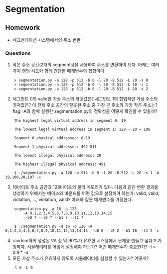 # Segmentation
## Homework
- 세그멘테이션 시스템에서의 주소 변환
### Questions
1. 작은 주소 공간(2개의 segments)을 사용하여 주소를 변환하여 보자. 아래는 여러 가지 랜덤 시드와 함께 간단한 매개변수의 집합이다.
```
    > segmentation.py -a 128 -p 512 -b 0 -l 20 -B 512 -L 20 -s 0
    > segmentation.py -a 128 -p 512 -b 0 -l 20 -B 512 -L 20 -s 1
    > segmentation.py -a 128 -p 512 -b 0 -l 20 -B 512 -L 20 -s 2
```
2. 세그먼트 0의 valid한 가상 주소의 최댓값은? 세그먼트 1의 합법적인 가상 주소의 최저값은? 이 전체 주소 공간의 잘못된 주소 중 가장 큰 주소와 가장 작은 주소는? flag -A와 함께 실행한
segmentation.py의 정확성을 어떻게 확인할 수 있을까?
```
    The highest legal virtual address in segment 0: 19

    The lowest legal virtual address in segment 1: 128 - 20 = 108

    Segment 0 physical addresses: 0-19

    Segment 1 physical addresses: 492-511

    The lowest illegal physical address: 20

    The highest illegal physical address: 491
```
```
    $ ./segmentation.py -a 128 -p 512 -b 0 -l 20 -B 512 -L 20 -s 1 -A 19,108,20,107 -c
```
3. 16바이트 주소 공간과 128바이트의 물리 메모리가 있다. 다음과 같은 변환 결과를 생성하기 위해서는 베이스와 바운드를
어떤 값으로 설정해야 하는가: valid, valid, violation, ..., violation, valid? 아래와 같은 매개변수를 가정한다.
```
    segmentation.py -a 16 -p 128
        -A 0,1,2,3,4,5,6,7,8,9,10,11,12,13,14,15
        --b0 ? --l0 ? --b1 ? --l1 ?
```

```
    $ ./segmentation.py -a 16 -p 128 -A 0,1,2,3,4,5,6,7,8,9,10,11,12,13,14,15 --b0 0 --l0 2 --b1 16 --l1 2 -c
```
4. random하게 생성된 VA 중 약 90%가 유효한 시스템에서 문제를 만들고 싶다고 가정하자. 시뮬레이터를 어떻게 설정해야 하는가? 어떤 매개변수가 중요한가?
    -l = 0.9 * -a
5. 모든 가상 주소가 유효하지 않도록 시뮬레이터를 실행할 수 있는가? 어떻게? 
    ```
    -l 0 -L 0
    ```
